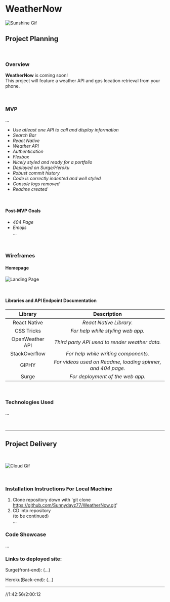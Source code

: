 # WeatherNow

![Sunshine Gif](https://media.giphy.com/media/mFSlq2cgOGCnp3jkdo/giphy.gif)<br>

## Project Planning

<br>

### Overview

**WeatherNow** is coming soon! <br>
This project will feature a weather API and gps location retrieval from your phone.

<br>

### MVP

...

<!-- - _Web app built as an SPA(single-page app)_<br> -->
- _Use atleast one API to call and display information_<br>
- _Search Bar_<br>
- _React Native_<br>
- _Weather API_<br>
- _Authentication_<br>
- _Flexbox_<br>
- _Nicely styled and ready for a portfolio_<br>
- _Deployed on Surge/Heroku_<br>
- _Robust commit history_<br>
- _Code is correctly indented and well styled_<br>
- _Console logs removed_<br>
- _Readme created_<br>

<br>

#### Post-MVP Goals

<!-- - _3 related models (User plus two others)_<br>
- _3 associations (one-to-many or many-to-many)_<br> -->
- _404 Page_<br>
- _Emojis_<br>
...

<br>

### Wireframes

#### Homepage
![Landing Page]()

<!-- #### Sign Up
![Sign Up Page]()

#### Sign In
![Sign In]()

#### Profile View
![Profile View]() -->

<br>


#### Libraries and API Endpoint Documentation

|     Library                          | Description                                                  |
| :----------------------------------: | :-----------------------------------------------------------:|
| React Native                         | _React Native Library._                                      |
| CSS Tricks                           | _For help while styling web app._                            |
| OpenWeather API                      | _Third party API used to render weather data._               |
| StackOverflow                        | _For help while writing components._                         |
| GIPHY                                | _For videos used on Readme, loading spinner, and 404 page._  |
| Surge                                | _For deployment of the web app._                             |


<br>

### Technologies Used
...
<!-- -_Zeplin_<br>
-_Sketch_<br>
-_Figma_<br>
-_draw.io_<br>
-_Postman_<br>
-_Google Fonts_<br>
-_Giphy_<br> -->

<br>

***

## Project Delivery

<br>

![Cloud Gif](https://media.giphy.com/media/fvY8JtKw8Bx3bXYlIi/giphy.gif)<br>

<br>

### Installation Instructions For Local Machine

1. Clone repository down with 'git clone https://github.com/Sunnydayz77/WeatherNow.git'
2. CD into repository <br>
(to be continued) <br>
...
<!-- 3. Run 'bundle install'
4. Run 'rails db:create'
5. Run 'rails db:migrate RAILS_ENV=development'
6. Run 'rails db:seed'
7. Run 'rails server' on 'http://localhost:3000/'
8. Create new terminal tab with 'command' + 't' on mac
9. CD in to client folder
10. Run 'npm install'
11. Run 'npm install --save axios'
12. Run 'npm start' on 'http://localhost:3001/' -->


### Code Showcase
...

<!-- ```
//Code that allows 



``` -->


### Links to deployed site: 

Surge(front-end): (...) <br>

Heroku(Back-end): (...) <br>


***

//1:42:56/2:00:12

